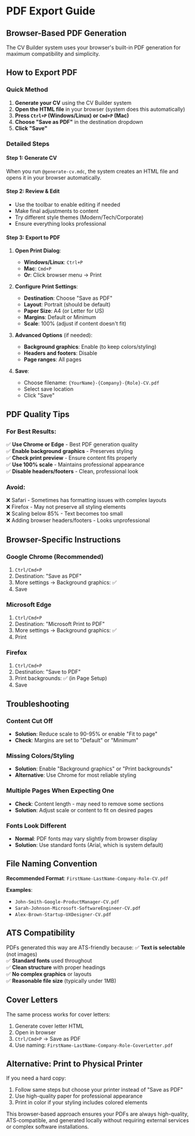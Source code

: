 # PDF Export Guide

## Browser-Based PDF Generation

The CV Builder system uses your browser's built-in PDF generation for maximum compatibility and simplicity.

## How to Export PDF

### Quick Method
1. **Generate your CV** using the CV Builder system
2. **Open the HTML file** in your browser (system does this automatically)
3. **Press `Ctrl+P` (Windows/Linux) or `Cmd+P` (Mac)**
4. **Choose "Save as PDF"** in the destination dropdown
5. **Click "Save"**

### Detailed Steps

#### Step 1: Generate CV
When you run `@generate-cv.mdc`, the system creates an HTML file and opens it in your browser automatically.

#### Step 2: Review & Edit
- Use the toolbar to enable editing if needed
- Make final adjustments to content
- Try different style themes (Modern/Tech/Corporate)
- Ensure everything looks professional

#### Step 3: Export to PDF
1. **Open Print Dialog**:
   - **Windows/Linux**: `Ctrl+P`
   - **Mac**: `Cmd+P`
   - **Or**: Click browser menu → Print

2. **Configure Print Settings**:
   - **Destination**: Choose "Save as PDF"
   - **Layout**: Portrait (should be default)
   - **Paper Size**: A4 (or Letter for US)
   - **Margins**: Default or Minimum
   - **Scale**: 100% (adjust if content doesn't fit)

3. **Advanced Options** (if needed):
   - **Background graphics**: Enable (to keep colors/styling)
   - **Headers and footers**: Disable
   - **Page ranges**: All pages

4. **Save**:
   - Choose filename: `{YourName}-{Company}-{Role}-CV.pdf`
   - Select save location
   - Click "Save"

## PDF Quality Tips

### For Best Results:
✅ **Use Chrome or Edge** - Best PDF generation quality  
✅ **Enable background graphics** - Preserves styling  
✅ **Check print preview** - Ensure content fits properly  
✅ **Use 100% scale** - Maintains professional appearance  
✅ **Disable headers/footers** - Clean, professional look  

### Avoid:
❌ Safari - Sometimes has formatting issues with complex layouts  
❌ Firefox - May not preserve all styling elements  
❌ Scaling below 85% - Text becomes too small  
❌ Adding browser headers/footers - Looks unprofessional  

## Browser-Specific Instructions

### Google Chrome (Recommended)
1. `Ctrl/Cmd+P`
2. Destination: "Save as PDF"
3. More settings → Background graphics: ✅
4. Save

### Microsoft Edge
1. `Ctrl/Cmd+P`
2. Destination: "Microsoft Print to PDF"
3. More settings → Background graphics: ✅
4. Print

### Firefox
1. `Ctrl/Cmd+P`
2. Destination: "Save to PDF"
3. Print backgrounds: ✅ (in Page Setup)
4. Save

## Troubleshooting

### Content Cut Off
- **Solution**: Reduce scale to 90-95% or enable "Fit to page"
- **Check**: Margins are set to "Default" or "Minimum"

### Missing Colors/Styling
- **Solution**: Enable "Background graphics" or "Print backgrounds"
- **Alternative**: Use Chrome for most reliable styling

### Multiple Pages When Expecting One
- **Check**: Content length - may need to remove some sections
- **Solution**: Adjust scale or content to fit on desired pages

### Fonts Look Different
- **Normal**: PDF fonts may vary slightly from browser display
- **Solution**: Use standard fonts (Arial, which is system default)

## File Naming Convention

**Recommended Format**: `FirstName-LastName-Company-Role-CV.pdf`

**Examples**:
- `John-Smith-Google-ProductManager-CV.pdf`
- `Sarah-Johnson-Microsoft-SoftwareEngineer-CV.pdf`
- `Alex-Brown-Startup-UXDesigner-CV.pdf`

## ATS Compatibility

PDFs generated this way are ATS-friendly because:
✅ **Text is selectable** (not images)  
✅ **Standard fonts** used throughout  
✅ **Clean structure** with proper headings  
✅ **No complex graphics** or layouts  
✅ **Reasonable file size** (typically under 1MB)  

## Cover Letters

The same process works for cover letters:
1. Generate cover letter HTML
2. Open in browser
3. `Ctrl/Cmd+P` → Save as PDF
4. Use naming: `FirstName-LastName-Company-Role-CoverLetter.pdf`

## Alternative: Print to Physical Printer

If you need a hard copy:
1. Follow same steps but choose your printer instead of "Save as PDF"
2. Use high-quality paper for professional appearance
3. Print in color if your styling includes colored elements

This browser-based approach ensures your PDFs are always high-quality, ATS-compatible, and generated locally without requiring external services or complex software installations.